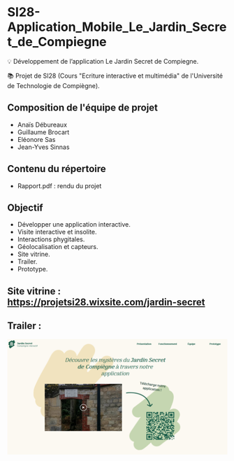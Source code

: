 # SI28-Application_Mobile_Le_Jardin_Secret_de_Compiegne
💡 Développement de l’application Le Jardin Secret de Compiegne.

📚 Projet de SI28 (Cours "Ecriture interactive et multimédia" de l'Université de Technologie de Compiègne). 

## Composition de l'équipe de projet

  * Anaïs Débureaux
  * Guillaume Brocart
  * Eléonore Sas
  * Jean-Yves Sinnas
  
## Contenu du répertoire
  
  * Rapport.pdf : rendu du projet

## Objectif 

* Développer une application interactive.
* Visite interactive et insolite. 
* Interactions phygitales. 
* Géolocalisation et capteurs. 
* Site vitrine. 
* Trailer. 
* Prototype.

## Site vitrine : https://projetsi28.wixsite.com/jardin-secret

## Trailer :
[![Watch the trailer](Site_vitrine.png)](https://projetsi28.wixsite.com/jardin-secret)
